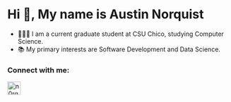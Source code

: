 <h1>Hi 👋, My name is Austin Norquist</h1>

- 🧑🏽‍🎓 I am a current graduate student at CSU Chico, studying Computer Science.
- 📚 My primary interests are Software Development and Data Science.

<h3 align="left">Connect with me:</h3>
<p align="left">
	<a href="https://www.linkedin.com/in/austin-norquist/" target="blank"><img align="center" src="https://raw.githubusercontent.com/rahuldkjain/github-profile-readme-generator/master/src/images/icons/Social/linked-in-alt.svg" alt="n0rq1" height="30" /></a> &nbsp;
</p>
